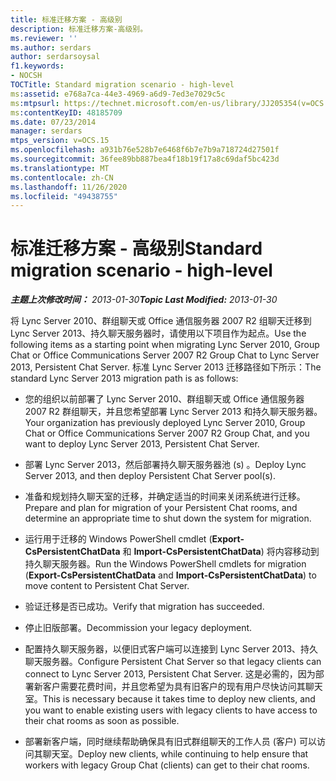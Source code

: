 ```yaml
---
title: 标准迁移方案 - 高级别
description: 标准迁移方案-高级别。
ms.reviewer: ''
ms.author: serdars
author: serdarsoysal
f1.keywords:
- NOCSH
TOCTitle: Standard migration scenario - high-level
ms:assetid: e768a7ca-44e3-4969-a6d9-7ed3e7029c5c
ms:mtpsurl: https://technet.microsoft.com/en-us/library/JJ205354(v=OCS.15)
ms:contentKeyID: 48185709
ms.date: 07/23/2014
manager: serdars
mtps_version: v=OCS.15
ms.openlocfilehash: a931b76e528b7e6468f6b7e7b9a718724d27501f
ms.sourcegitcommit: 36fee89bb887bea4f18b19f17a8c69daf5bc423d
ms.translationtype: MT
ms.contentlocale: zh-CN
ms.lasthandoff: 11/26/2020
ms.locfileid: "49438755"
---
```

# <a name="standard-migration-scenario---high-level"></a><span data-ttu-id="422aa-103">标准迁移方案 - 高级别</span><span class="sxs-lookup"><span data-stu-id="422aa-103">Standard migration scenario - high-level</span></span>

<div data-xmlns="http://www.w3.org/1999/xhtml">

<div class="topic" data-xmlns="http://www.w3.org/1999/xhtml" data-msxsl="urn:schemas-microsoft-com:xslt" data-cs="https://msdn.microsoft.com/">

<div data-asp="https://msdn2.microsoft.com/asp">



</div>

<div id="mainSection">

<div id="mainBody"><span data-ttu-id="422aa-104">

<span> </span></span><span class="sxs-lookup"><span data-stu-id="422aa-104">

<span> </span></span></span>

<span data-ttu-id="422aa-105">_**主题上次修改时间：** 2013-01-30_</span><span class="sxs-lookup"><span data-stu-id="422aa-105">_**Topic Last Modified:** 2013-01-30_</span></span>

<span data-ttu-id="422aa-106">将 Lync Server 2010、群组聊天或 Office 通信服务器 2007 R2 组聊天迁移到 Lync Server 2013、持久聊天服务器时，请使用以下项目作为起点。</span><span class="sxs-lookup"><span data-stu-id="422aa-106">Use the following items as a starting point when migrating Lync Server 2010, Group Chat or Office Communications Server 2007 R2 Group Chat to Lync Server 2013, Persistent Chat Server.</span></span> <span data-ttu-id="422aa-107">标准 Lync Server 2013 迁移路径如下所示：</span><span class="sxs-lookup"><span data-stu-id="422aa-107">The standard Lync Server 2013 migration path is as follows:</span></span>

  - <span data-ttu-id="422aa-108">您的组织以前部署了 Lync Server 2010、群组聊天或 Office 通信服务器 2007 R2 群组聊天，并且您希望部署 Lync Server 2013 和持久聊天服务器。</span><span class="sxs-lookup"><span data-stu-id="422aa-108">Your organization has previously deployed Lync Server 2010, Group Chat or Office Communications Server 2007 R2 Group Chat, and you want to deploy Lync Server 2013, Persistent Chat Server.</span></span>

  - <span data-ttu-id="422aa-109">部署 Lync Server 2013，然后部署持久聊天服务器池 (s) 。</span><span class="sxs-lookup"><span data-stu-id="422aa-109">Deploy Lync Server 2013, and then deploy Persistent Chat Server pool(s).</span></span>

  - <span data-ttu-id="422aa-110">准备和规划持久聊天室的迁移，并确定适当的时间来关闭系统进行迁移。</span><span class="sxs-lookup"><span data-stu-id="422aa-110">Prepare and plan for migration of your Persistent Chat rooms, and determine an appropriate time to shut down the system for migration.</span></span>

  - <span data-ttu-id="422aa-111">运行用于迁移的 Windows PowerShell cmdlet (**Export-CsPersistentChatData** 和 **Import-CsPersistentChatData**) 将内容移动到持久聊天服务器。</span><span class="sxs-lookup"><span data-stu-id="422aa-111">Run the Windows PowerShell cmdlets for migration (**Export-CsPersistentChatData** and **Import-CsPersistentChatData**) to move content to Persistent Chat Server.</span></span>

  - <span data-ttu-id="422aa-112">验证迁移是否已成功。</span><span class="sxs-lookup"><span data-stu-id="422aa-112">Verify that migration has succeeded.</span></span>

  - <span data-ttu-id="422aa-113">停止旧版部署。</span><span class="sxs-lookup"><span data-stu-id="422aa-113">Decommission your legacy deployment.</span></span>

  - <span data-ttu-id="422aa-114">配置持久聊天服务器，以便旧式客户端可以连接到 Lync Server 2013、持久聊天服务器。</span><span class="sxs-lookup"><span data-stu-id="422aa-114">Configure Persistent Chat Server so that legacy clients can connect to Lync Server 2013, Persistent Chat Server.</span></span> <span data-ttu-id="422aa-115">这是必需的，因为部署新客户需要花费时间，并且您希望为具有旧客户的现有用户尽快访问其聊天室。</span><span class="sxs-lookup"><span data-stu-id="422aa-115">This is necessary because it takes time to deploy new clients, and you want to enable existing users with legacy clients to have access to their chat rooms as soon as possible.</span></span>

  - <span data-ttu-id="422aa-116">部署新客户端，同时继续帮助确保具有旧式群组聊天的工作人员 (客户) 可以访问其聊天室。</span><span class="sxs-lookup"><span data-stu-id="422aa-116">Deploy new clients, while continuing to help ensure that workers with legacy Group Chat (clients) can get to their chat rooms.</span></span>

<span data-ttu-id="422aa-117"></div>

<span> </span>

</div>

</div>

</span><span class="sxs-lookup"><span data-stu-id="422aa-117"></div>

<span> </span>

</div>

</div>

</span></span></div>

